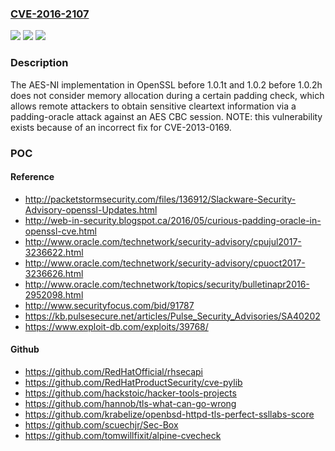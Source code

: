### [CVE-2016-2107](https://cve.mitre.org/cgi-bin/cvename.cgi?name=CVE-2016-2107)
![](https://img.shields.io/static/v1?label=Product&message=n%2Fa&color=blue)
![](https://img.shields.io/static/v1?label=Version&message=n%2Fa&color=blue)
![](https://img.shields.io/static/v1?label=Vulnerability&message=n%2Fa&color=brighgreen)

### Description

The AES-NI implementation in OpenSSL before 1.0.1t and 1.0.2 before 1.0.2h does not consider memory allocation during a certain padding check, which allows remote attackers to obtain sensitive cleartext information via a padding-oracle attack against an AES CBC session. NOTE: this vulnerability exists because of an incorrect fix for CVE-2013-0169.

### POC

#### Reference
- http://packetstormsecurity.com/files/136912/Slackware-Security-Advisory-openssl-Updates.html
- http://web-in-security.blogspot.ca/2016/05/curious-padding-oracle-in-openssl-cve.html
- http://www.oracle.com/technetwork/security-advisory/cpujul2017-3236622.html
- http://www.oracle.com/technetwork/security-advisory/cpuoct2017-3236626.html
- http://www.oracle.com/technetwork/topics/security/bulletinapr2016-2952098.html
- http://www.securityfocus.com/bid/91787
- https://kb.pulsesecure.net/articles/Pulse_Security_Advisories/SA40202
- https://www.exploit-db.com/exploits/39768/

#### Github
- https://github.com/RedHatOfficial/rhsecapi
- https://github.com/RedHatProductSecurity/cve-pylib
- https://github.com/hackstoic/hacker-tools-projects
- https://github.com/hannob/tls-what-can-go-wrong
- https://github.com/krabelize/openbsd-httpd-tls-perfect-ssllabs-score
- https://github.com/scuechjr/Sec-Box
- https://github.com/tomwillfixit/alpine-cvecheck

